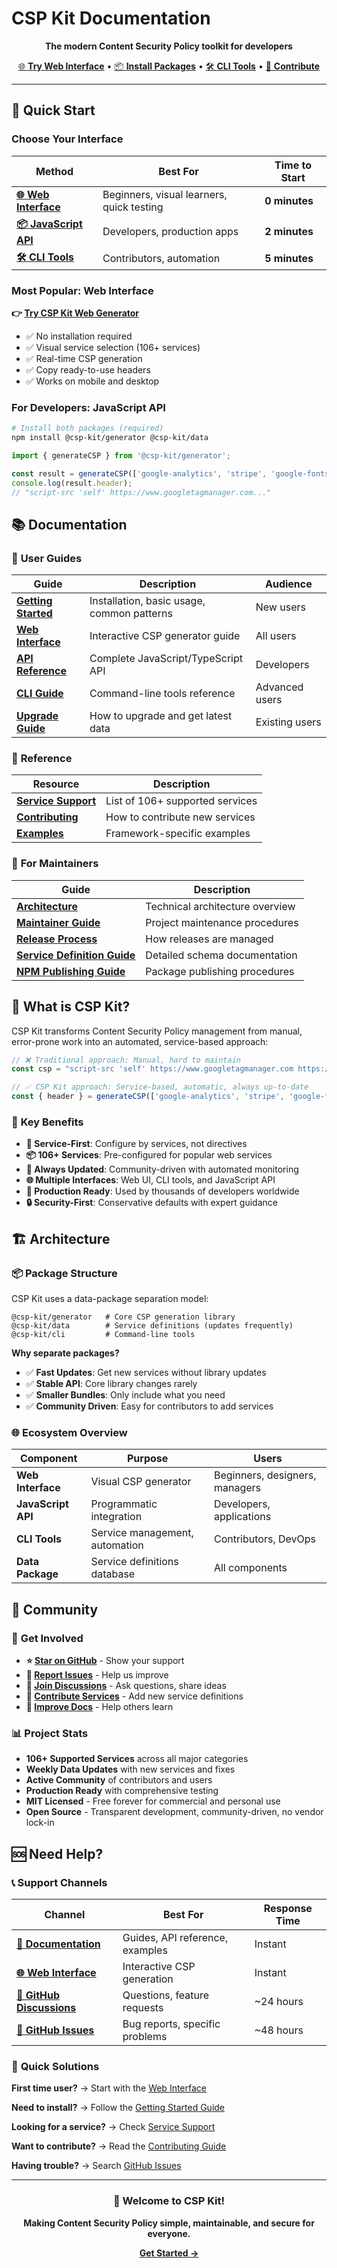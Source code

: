 # CSP Kit Documentation

<div align="center">

**The modern Content Security Policy toolkit for developers**

[🌐 **Try Web Interface**](https://csp-kit.eason.ch) • [📦 **Install Packages**](./getting-started.md#installation) • [🛠️ **CLI Tools**](./cli-guide.md) • [🤝 **Contribute**](./contributing.md)

</div>

---

## 🚀 Quick Start

### Choose Your Interface

| Method | Best For | Time to Start |
|--------|----------|---------------|
| **[🌐 Web Interface](./web-interface.md)** | Beginners, visual learners, quick testing | **0 minutes** |
| **[📦 JavaScript API](./getting-started.md)** | Developers, production apps | **2 minutes** |
| **[🛠️ CLI Tools](./cli-guide.md)** | Contributors, automation | **5 minutes** |

### Most Popular: Web Interface

**👉 [Try CSP Kit Web Generator](https://csp-kit.eason.ch)**

- ✅ No installation required
- ✅ Visual service selection (106+ services)
- ✅ Real-time CSP generation
- ✅ Copy ready-to-use headers
- ✅ Works on mobile and desktop

### For Developers: JavaScript API

```bash
# Install both packages (required)
npm install @csp-kit/generator @csp-kit/data
```

```javascript
import { generateCSP } from '@csp-kit/generator';

const result = generateCSP(['google-analytics', 'stripe', 'google-fonts']);
console.log(result.header);
// "script-src 'self' https://www.googletagmanager.com..."
```

## 📚 Documentation

### 🎯 **User Guides**

| Guide | Description | Audience |
|-------|-------------|----------|
| **[Getting Started](./getting-started.md)** | Installation, basic usage, common patterns | New users |
| **[Web Interface](./web-interface.md)** | Interactive CSP generator guide | All users |
| **[API Reference](./api-reference.md)** | Complete JavaScript/TypeScript API | Developers |
| **[CLI Guide](./cli-guide.md)** | Command-line tools reference | Advanced users |
| **[Upgrade Guide](./upgrade-guide.md)** | How to upgrade and get latest data | Existing users |

### 📖 **Reference**

| Resource | Description |
|----------|-------------|
| **[Service Support](./service-support.md)** | List of 106+ supported services |
| **[Contributing](./contributing.md)** | How to contribute new services |
| **[Examples](./examples/)** | Framework-specific examples |

### 🔧 **For Maintainers**

| Guide | Description |
|-------|-------------|
| **[Architecture](./maintainer/ARCHITECTURE.md)** | Technical architecture overview |
| **[Maintainer Guide](./maintainer/MAINTAINER_GUIDE.md)** | Project maintenance procedures |
| **[Release Process](./maintainer/RELEASE_PROCESS.md)** | How releases are managed |
| **[Service Definition Guide](./maintainer/SERVICE_DEFINITION_GUIDE.md)** | Detailed schema documentation |
| **[NPM Publishing Guide](./maintainer/NPM_PUBLISHING_GUIDE.md)** | Package publishing procedures |

## 🎯 What is CSP Kit?

CSP Kit transforms Content Security Policy management from manual, error-prone work into an automated, service-based approach:

```javascript
// ❌ Traditional approach: Manual, hard to maintain
const csp = "script-src 'self' https://www.googletagmanager.com https://js.stripe.com; style-src 'self' https://fonts.googleapis.com...";

// ✅ CSP Kit approach: Service-based, automatic, always up-to-date
const { header } = generateCSP(['google-analytics', 'stripe', 'google-fonts']);
```

### 🌟 **Key Benefits**

- **🎯 Service-First**: Configure by services, not directives
- **📦 106+ Services**: Pre-configured for popular web services
- **🔄 Always Updated**: Community-driven with automated monitoring
- **🌐 Multiple Interfaces**: Web UI, CLI tools, and JavaScript API
- **🚀 Production Ready**: Used by thousands of developers worldwide
- **🔒 Security-First**: Conservative defaults with expert guidance

## 🏗️ Architecture

### 📦 **Package Structure**

CSP Kit uses a data-package separation model:

```
@csp-kit/generator   # Core CSP generation library
@csp-kit/data        # Service definitions (updates frequently)
@csp-kit/cli         # Command-line tools
```

**Why separate packages?**
- ✅ **Fast Updates**: Get new services without library updates
- ✅ **Stable API**: Core library changes rarely
- ✅ **Smaller Bundles**: Only include what you need
- ✅ **Community Driven**: Easy for contributors to add services

### 🌐 **Ecosystem Overview**

| Component | Purpose | Users |
|-----------|---------|--------|
| **Web Interface** | Visual CSP generator | Beginners, designers, managers |
| **JavaScript API** | Programmatic integration | Developers, applications |
| **CLI Tools** | Service management, automation | Contributors, DevOps |
| **Data Package** | Service definitions database | All components |

## 🤝 Community

### 🎯 **Get Involved**

- **⭐ [Star on GitHub](https://github.com/eason-dev/csp-kit)** - Show your support
- **🐛 [Report Issues](https://github.com/eason-dev/csp-kit/issues)** - Help us improve
- **💬 [Join Discussions](https://github.com/eason-dev/csp-kit/discussions)** - Ask questions, share ideas
- **🤝 [Contribute Services](./contributing.md)** - Add new service definitions
- **📖 [Improve Docs](./contributing.md#documentation-improvements)** - Help others learn

### 📊 **Project Stats**

- **106+ Supported Services** across all major categories
- **Weekly Data Updates** with new services and fixes
- **Active Community** of contributors and users
- **Production Ready** with comprehensive testing
- **MIT Licensed** - Free forever for commercial and personal use
- **Open Source** - Transparent development, community-driven, no vendor lock-in

## 🆘 Need Help?

### 📞 **Support Channels**

| Channel | Best For | Response Time |
|---------|----------|---------------|
| **[📖 Documentation](https://csp-kit.eason.ch/docs)** | Guides, API reference, examples | Instant |
| **[🌐 Web Interface](https://csp-kit.eason.ch)** | Interactive CSP generation | Instant |
| **[💬 GitHub Discussions](https://github.com/eason-dev/csp-kit/discussions)** | Questions, feature requests | ~24 hours |
| **[🐛 GitHub Issues](https://github.com/eason-dev/csp-kit/issues)** | Bug reports, specific problems | ~48 hours |

### 🚀 **Quick Solutions**

**First time user?** → Start with the [Web Interface](https://csp-kit.eason.ch)

**Need to install?** → Follow the [Getting Started Guide](./getting-started.md)

**Looking for a service?** → Check [Service Support](./service-support.md)

**Want to contribute?** → Read the [Contributing Guide](./contributing.md)

**Having trouble?** → Search [GitHub Issues](https://github.com/eason-dev/csp-kit/issues)

---

<div align="center">

### 🎉 **Welcome to CSP Kit!**

**Making Content Security Policy simple, maintainable, and secure for everyone.**

[**Get Started →**](./getting-started.md)

</div>